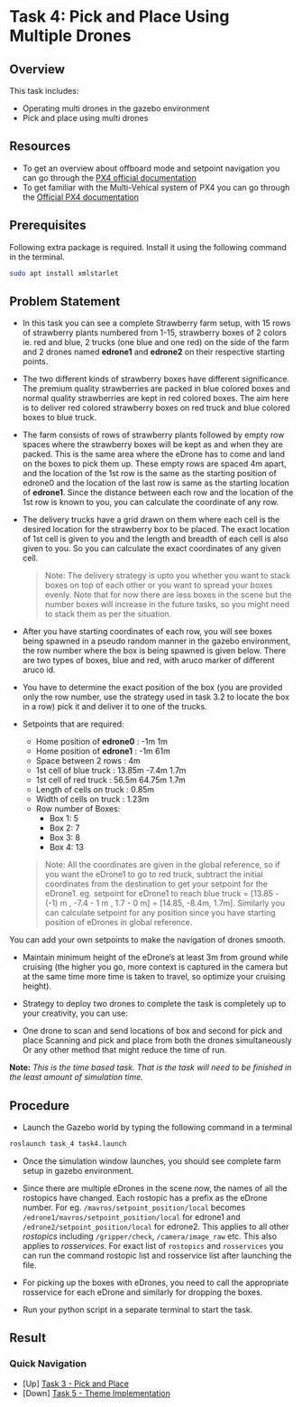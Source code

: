 # Task 4: Pick and Place Using Multiple Drones

## Overview
This task includes:
- Operating multi drones in the gazebo environment
- Pick and place using multi drones

## Resources

- To get an overview about offboard mode and setpoint navigation you can go through the [PX4 official documentation](https://docs.px4.io/master/en/flight_modes/offboard.html)
- To get familiar with the Multi-Vehical system of PX4 you can go through the [Official PX4 documentation](https://docs.px4.io/master/en/simulation/multi-vehicle-simulation.html)

## Prerequisites

Following extra package is required. Install it using the following command in the terminal.
```bash
sudo apt install xmlstarlet
```

## Problem Statement

- In this task you can see a complete Strawberry farm setup, with 15 rows of strawberry plants numbered from 1-15, strawberry boxes of 2 colors ie. red and blue, 2 trucks (one blue and one red) on the side of the farm and 2 drones named __edrone1__ and __edrone2__ on their respective starting points.

- The two different kinds of strawberry boxes have different significance. The premium quality strawberries are packed in blue colored boxes and normal quality strawberries are kept in red colored boxes. The aim here is to deliver red colored strawberry boxes on red truck and blue colored boxes to blue truck.

- The farm consists of rows of strawberry plants followed by empty row spaces where the strawberry boxes will be kept as and when they are packed. This is the same area where the eDrone has to come and land on the boxes to pick them up. These empty rows are spaced 4m apart, and the location of the 1st row is the same as the starting position of edrone0 and the location of the last row is same as the starting location of __edrone1__. Since the distance between each row and the location of the 1st row is known to you, you can calculate the coordinate of any row.

- The delivery trucks have a grid drawn on them where each cell is the desired location for the strawberry box to be placed. The exact location of 1st cell is given to you and the length and breadth of each cell is also given to you. So you can calculate the exact coordinates of any given cell.

    > Note: The delivery strategy is upto you whether you want to stack boxes on top of each other or you want to spread your boxes evenly. Note that for now there are less boxes in the scene but the number boxes will increase in the future tasks, so you might need to stack them as per the situation.

- After you have starting coordinates of each row, you will see boxes being spawned in a pseudo random manner in the gazebo environment, the row number where the box is being spawned is given below. There are two types of boxes, blue and red, with aruco marker of different aruco id.

- You have to determine the exact position of the box (you are provided only the row number, use the strategy used in task 3.2 to locate the box in a row) pick it and deliver it to one of the trucks.

- Setpoints that are required:
    - Home position of __edrone0__ : -1m 1m
    - Home position of __edrone1__ : -1m 61m
    - Space between 2 rows : 4m
    - 1st cell of blue truck : 13.85m -7.4m 1.7m
    - 1st cell of red truck : 56.5m 64.75m 1.7m
    - Length of cells on truck : 0.85m
    - Width of cells on truck : 1.23m
    - Row number of Boxes:
        - Box 1: 5
        - Box 2: 7
        - Box 3: 8
        - Box 4: 13
    > Note: All the coordinates are given in the global reference, so if you want the eDrone1 to go to red truck, subtract the initial coordinates from the destination to get your setpoint for the eDrone1. eg. setpoint for eDrone1 to reach blue truck = [13.85 - (-1) m , -7.4 - 1 m , 1.7 - 0 m] = [14.85, -8.4m, 1.7m]. Similarly you can calculate setpoint for any position since you have starting position of eDrones in global reference.

You can add your own setpoints to make the navigation of drones smooth.

- Maintain minimum height of the eDrone’s at least 3m from ground while cruising (the higher you go, more context is captured in the camera but at the same time more time is taken to travel, so optimize your cruising height).

- Strategy to deploy two drones to complete the task is completely up to your creativity, you can use:

- One drone to scan and send locations of box and second for pick and place
Scanning and pick and place from both the drones simultaneously
Or any other method that might reduce the time of run.

__Note:__ _This is the time based task. That is the task will need to be finished in the least amount of simulation time._

## Procedure


- Launch the Gazebo world by typing the following command in a terminal
```bash
roslaunch task_4 task4.launch
```

- Once the simulation window launches, you should see complete farm setup in gazebo environment.

- Since there are multiple eDrones in the scene now, the names of all the rostopics have changed. Each rostopic has a prefix as the eDrone number. For eg. ```/mavros/setpoint_position/local``` becomes ```/edrone1/mavros/setpoint_position/local``` for edrone1 and ```/edrone2/setpoint_position/local``` for edrone2. This applies to all other _rostopics_ including ```/gripper/check```, ```/camera/image_raw``` etc. This also applies to _rosservices_. For exact list of ```rostopics``` and ```rosservices``` you can run the command rostopic list and rosservice list after launching the file.

- For picking up the boxes with eDrones, you need to call the appropriate rosservice for each eDrone and similarly for dropping the boxes.

- Run your python script in a separate terminal to start the task.

## Result

### Quick Navigation
- [Up] [Task 3 - Pick and Place](../task_3/)
- [Down] [Task 5 - Theme Implementation](../task_5/)
